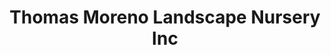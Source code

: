 ---
title: "Thomas Moreno Landscape Nursery Inc"
url: /sanford/thomas-moreno-landscape-nursery-inc/
shop: garden centre
---